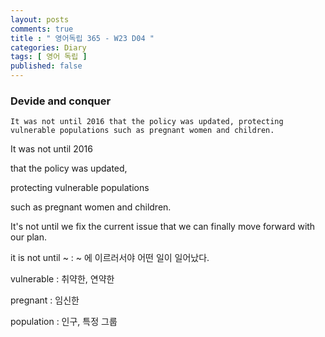 ```yaml
---
layout: posts
comments: true
title : " 영어독립 365 - W23 D04 "
categories: Diary
tags: [ 영어 독립 ]
published: false
---
```


### Devide and conquer

```
It was not until 2016 that the policy was updated, protecting vulnerable populations such as pregnant women and children.
```

It was not until 2016

that the policy was updated,

protecting vulnerable populations

such as pregnant women and children.

It's not until we fix the current issue that we can finally move forward with our plan.

it is not until ~
 : ~ 에 이르러서야 어떤 일이 일어났다.

vulnerable
 : 취약한, 연약한

pregnant
 : 임신한

population 
 : 인구, 특정 그룹
